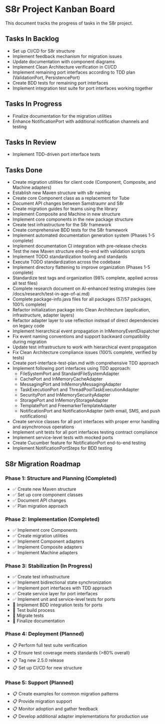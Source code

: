 <!--
Copyright (c) 2025 Eric C. Mumford (@heymumford)

This software was developed with analytical assistance from AI tools 
including Claude 3.7 Sonnet, Claude Code, and Google Gemini Deep Research,
which were used as paid services. All intellectual property rights 
remain exclusively with the copyright holder listed above.

Licensed under the Mozilla Public License 2.0
-->


# S8r Project Kanban Board

This document tracks the progress of tasks in the S8r project.

## Tasks In Backlog

- Set up CI/CD for S8r structure
- Implement feedback mechanism for migration issues
- Update documentation with component diagrams
- Implement Clean Architecture verification in CI/CD
- Implement remaining port interfaces according to TDD plan (ValidationPort, PersistencePort)
- Create BDD tests for remaining port interfaces
- Implement integration test suite for port interfaces working together

## Tasks In Progress

- Finalize documentation for the migration utilities
- Enhance NotificationPort with additional notification channels and testing

## Tasks In Review

- Implement TDD-driven port interface tests

## Tasks Done

- Create migration utilities for client code (Component, Composite, and Machine adapters)
- Establish new Maven structure with s8r naming
- Create core Component class as a replacement for Tube
- Document API changes between Samstraumr and S8r
- Create migration guides for teams using the library
- Implement Composite and Machine in new structure
- Implement core components in the new package structure
- Create test infrastructure for the S8r framework
- Create comprehensive BDD tests for the S8r framework
- Implement automated documentation generation system (Phases 1-5 complete)
- Implement documentation CI integration with pre-release checks
- Test the new Maven structure end-to-end with validation scripts
- Implement TODO standardization tooling and standards
- Execute TODO standardization across the codebase
- Implement directory flattening to improve organization (Phases 1-5 complete)
- Standardize test tags and organization (98% complete, applied across all test files)
- Complete research document on AI-enhanced testing strategies (see /docs/research/test-in-age-of-ai.md)
- Complete package-info.java files for all packages (57/57 packages, 100% complete)
- Refactor initialization package into Clean Architecture (application, infrastructure, adapter layers)
- Refactor adapter layer to use reflection instead of direct dependencies on legacy code
- Implement hierarchical event propagation in InMemoryEventDispatcher
- Fix event naming conventions and support backward compatibility during migration
- Update test infrastructure to work with hierarchical event propagation
- Fix Clean Architecture compliance issues (100% complete, verified by tests)
- Create port-interface-test-plan.md with comprehensive TDD approach
- Implement following port interfaces using TDD approach:
  - FileSystemPort and StandardFileSystemAdapter
  - CachePort and InMemoryCacheAdapter
  - MessagingPort and InMemoryMessagingAdapter
  - TaskExecutionPort and ThreadPoolTaskExecutionAdapter
  - SecurityPort and InMemorySecurityAdapter
  - StoragePort and InMemoryStorageAdapter
  - TemplatePort and FreemarkerTemplateAdapter
  - NotificationPort and NotificationAdapter (with email, SMS, and push notifications)
- Create service classes for all port interfaces with proper error handling and asynchronous operations
- Implement unit tests for all port interfaces testing contract compliance
- Implement service-level tests with mocked ports
- Create Cucumber feature for NotificationPort end-to-end testing
- Implement NotificationPortSteps for BDD testing

## S8r Migration Roadmap

### Phase 1: Structure and Planning (Completed)

- ✅ Create new Maven structure
- ✅ Set up core component classes
- ✅ Document API changes
- ✅ Plan migration approach

### Phase 2: Implementation (Completed)

- ✅ Implement core Components
- ✅ Create migration utilities
- ✅ Implement Component adapters
- ✅ Implement Composite adapters
- ✅ Implement Machine adapters

### Phase 3: Stabilization (In Progress)

- ✅ Create test infrastructure
- ✅ Implement bidirectional state synchronization
- ✅ Implement port interfaces with TDD approach
- ✅ Create service layer for port interfaces
- ✅ Implement unit and service-level tests for ports
- 🔄 Implement BDD integration tests for ports
- 🔄 Test build process
- 🔄 Migrate tests
- 🔄 Finalize documentation

### Phase 4: Deployment (Planned)

- 📋 Perform full test suite verification
- 📋 Ensure test coverage meets standards (>80% overall)
- 📋 Tag new 2.5.0 release
- 📋 Set up CI/CD for new structure

### Phase 5: Support (Planned)

- 📋 Create examples for common migration patterns
- 📋 Provide migration support
- 📋 Monitor adoption and gather feedback
- 📋 Develop additional adapter implementations for production use
